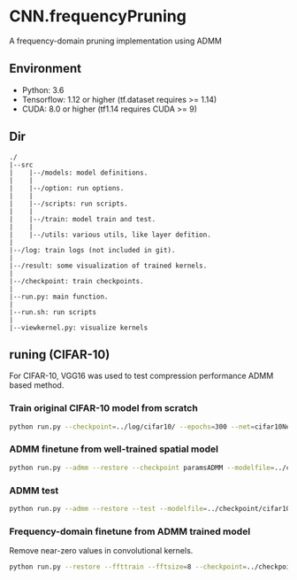 # CNN.frequencyPruning
A frequency-domain pruning implementation using ADMM

## Environment

* Python: 3.6
* Tensorflow: 1.12 or higher (tf.dataset requires >= 1.14)
* CUDA: 8.0 or higher (tf1.14 requires CUDA >= 9)

## Dir
```
./
|--src
|    |--/models: model definitions.
|    |
|    |--/option: run options.
|    |
|    |--/scripts: run scripts.
|    |
|    |--/train: model train and test.
|    |
|    |--/utils: various utils, like layer defition.
|    
|--/log: train logs (not included in git).
|    
|--/result: some visualization of trained kernels.
|
|--/checkpoint: train checkpoints.
|
|--run.py: main function.
|
|--run.sh: run scripts
|
|--viewkernel.py: visualize kernels
```


## runing (CIFAR-10) 
For CIFAR-10, VGG16 was used to test compression performance ADMM based method.

### Train original CIFAR-10 model from scratch

```bash
python run.py --checkpoint=../log/cifar10/ --epochs=300 --net=cifar10Net --wdecay=0.0005 --decaystep=100 --logdir=../log/cifar10/ --lr=0.1 --decay=0.1
```

### ADMM finetune from well-trained spatial model

```bash
python run.py --admm --restore --checkpoint paramsADMM --modelfile=../checkpoint/cifar10/cifar10VGG11.npz --epochs 100 --net=cifar10Net
```

### ADMM test
```bash
python run.py --admm --restore --test --modelfile=../checkpoint/cifar10/cifar10VGG11.npz --net=cifar10Net
```

### Frequency-domain finetune from ADMM trained model
Remove near-zero values in convolutional kernels.
```bash
python run.py --restore --ffttrain --fftsize=8 --checkpoint=../checkpoint/cifar10/ --net=cifar10Net --lr=0.01 --wdecay=0.0 --modelfile=../checkpoint/cifar10/cifar10VGG11admm.npz --test
```